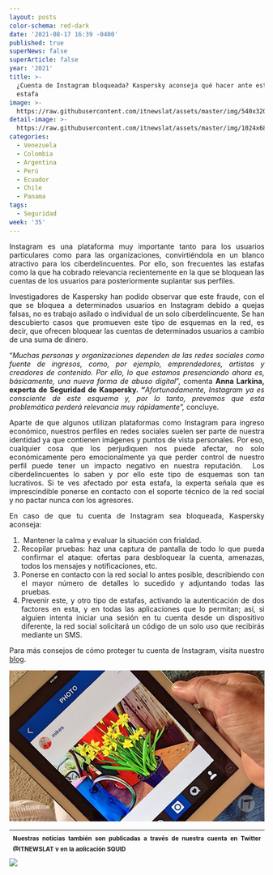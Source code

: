 ```yaml
---
layout: posts
color-schema: red-dark
date: '2021-08-17 16:39 -0400'
published: true
superNews: false
superArticle: false
year: '2021'
title: >-
  ¿Cuenta de Instagram bloqueada? Kaspersky aconseja qué hacer ante esta nueva
  estafa
image: >-
  https://raw.githubusercontent.com/itnewslat/assets/master/img/540x320/Instagram-p.jpg
detail-image: >-
  https://raw.githubusercontent.com/itnewslat/assets/master/img/1024x680/Instagram-g.jpg
categories:
  - Venezuela
  - Colombia
  - Argentina
  - Perú
  - Ecuador
  - Chile
  - Panama
tags:
  - Seguridad
week: '35'
---
```

<p style="text-align: justify;">Instagram es una plataforma muy importante tanto para los usuarios particulares como para las organizaciones, convirtiéndola en un blanco atractivo para los ciberdelincuentes. Por ello, son frecuentes las estafas como la que ha cobrado relevancia recientemente en la que se bloquean las cuentas de los usuarios para posteriormente suplantar sus perfiles.</p>
<p style="text-align: justify;">Investigadores de Kaspersky han podido observar que este fraude, con el que se bloquea a determinados usuarios en Instagram debido a quejas falsas, no es trabajo asilado o individual de un solo ciberdelincuente. Se han descubierto casos que promueven este tipo de esquemas en la red, es decir, que ofrecen bloquear las cuentas de determinados usuarios a cambio de una suma de dinero.</p>
<p style="text-align: justify;">“<em>Muchas personas y organizaciones dependen de las redes sociales como fuente de ingresos, como, por ejemplo, emprendedores, artistas y creadores de contenido. Por ello, lo que estamos presenciando ahora es, básicamente, una nueva forma de abuso digital</em>”, comenta <strong>Anna Larkina, experta de Seguridad de Kaspersky. <em>“</em></strong><em>Afortunadamente, Instagram ya es consciente de este esquema y, por lo tanto, prevemos que esta problemática perderá relevancia muy rápidamente”, </em>concluye.</p>
<p style="text-align: justify;">Aparte de que algunos utilizan plataformas como Instagram para ingreso económico, nuestros perfiles en redes sociales suelen ser parte de nuestra identidad ya que contienen imágenes y puntos de vista personales. Por eso, cualquier cosa que los perjudiquen nos puede afectar, no solo económicamente pero emocionalmente ya que perder control de nuestro perfil puede tener un impacto negativo en nuestra reputación.  Los ciberdelincuentes lo saben y por ello este tipo de esquemas son tan lucrativos. Si te ves afectado por esta estafa, la experta señala que es imprescindible ponerse en contacto con el soporte técnico de la red social y no pactar nunca con los agresores.</p>
<p style="text-align: justify;">En caso de que tu cuenta de Instagram sea bloqueada, Kaspersky aconseja:</p>

<ol style="list-style-type: undefined; text-align: justify;">
	<li> Mantener la calma y evaluar la situación con frialdad.</li>
	<li>Recopilar pruebas: haz una captura de pantalla de todo lo que pueda confirmar el ataque: ofertas para desbloquear la cuenta, amenazas, todos los mensajes y notificaciones, etc.</li>
	<li>Ponerse en contacto con la red social lo antes posible, describiendo con el mayor número de detalles lo sucedido y adjuntando todas las pruebas.</li>
	<li>Prevenir este, y otro tipo de estafas, activando la autenticación de dos factores en esta, y en todas las aplicaciones que lo permitan; así, si alguien intenta iniciar una sesión en tu cuenta desde un dispositivo diferente, la red social solicitará un código de un solo uso que recibirás mediante un SMS.</li>
</ol>
<p style="text-align: justify;"></p>
<p style="text-align: justify;">Para más consejos de cómo proteger tu cuenta de Instagram, visita nuestro <a href="https://latam.kaspersky.com/blog/keep-instagram-secure/6533/">blog</a>.</p>

![](https://raw.githubusercontent.com/itnewslat/assets/master/img/540x320/Instagram-p.jpg)

<table style="height: 42px;" width="569">
<tbody>
<tr>
<td style="text-align: justify;"><sub><strong>Nuestras noticias también son publicadas a través de nuestra cuenta en Twitter <a href="https://twitter.com/itnewslat?lang=es">@ITNEWSLAT</a> y en la aplicación <a href="https://squidapp.co/en/">SQUID</a></strong></sub></td>
</tr>
</tbody>
</table>

<img src="https://tracker.metricool.com/c3po.jpg?hash=56f88a41e39ab42c063cc51676587a04"/>